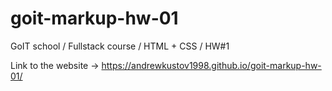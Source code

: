 # goit-markup-hw-01
GoIT school  / Fullstack course / HTML + CSS / HW#1

Link to the website -> https://andrewkustov1998.github.io/goit-markup-hw-01/
